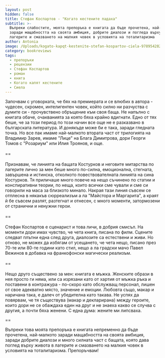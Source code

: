 ```yaml
---
layout: post
hidden: false
title: Стефан Коспартов - "Когато кестените падаха"
subtitle: >-
  Въпреки слабостите, моята препоръка е книгата да бъде прочетена, най-малкото
  заради мащабността на своята амбиция, добрите диалози и погледа върху живота в
  лагерите и смазването на малкия човек в условията на тоталитаризма
author: Antonia
image: /Uploads/kogato-kapqt-kestenite-stefan-kospartov-ciela-9789542826910.jpg
category: bookreviews
tags:
  - препоръки
  - рецензии
  - Стефан Коспартов
  - роман
  - книга
  - Когато капят кестените
  - Сиела
---
```

Започвам с уговорката, че бях на премиерата и се влюбих в автора - чудесен, скромен, интелигентен човек, който силно ни разчуства с думите си - прочувствено обръщение към своя баща. Не напълно с книгата обаче, очакванията за която бяха крайно вдигнати. Едно от тях беше, че за този период по този начин все още не е разказвано в българската литература. И донякъде може би е така, заради гледната точка. Но все пак имаме най-малкото втората част от трилогията на Владимир Зарев, имаме "Лице" на Блага Димитрова, дори Георги Томов с "Розариум" или Илия Троянов, и още.\
\
==\
\
Признавам, че линията на бащата Костурков и неговите митарства по лагерите лично за мен беше много по-силна, емоционална, стегната, завършена и истинска, отколкото повествователната линията на сина Костурков. Тя приличаше много повече на нещо съчинено по статии и конспиративни теории, по неща, които всички сме чували и сме си говорили на маса за близкото минало. Накрая тази линия съвсем се отплесна в някакъв сюрреализъм а ла "Майстора и Маргарита", а краят й бе съвсем разлят, разтегнат и отнесен, с много моменти, затормозени от странични и ненужни герои.\
\
==\
\
Стефан Коспартов е сценарист и това личи, в добрия смисъл. На моменти дори имах чувство, че чета книга, писана по филм. Сцените следват плътни една след друга, диалозите са естествени и живи. Но отново, не можех да избягам от усещането, че чета нещо, писано през 70-те или 80-те години като стил, нещо а ла градски мачо Павел Вежинов в добавка на франкофонски магически реализъм.\
\
==\
\
Нещо друго съществено за мен: книгата е мъжка. Женските образи в нея просто ги няма, или са изрязани като от хартия от мъжка ръка и поставени в контражура - по-скоро като обслужващ персонал, лишен от свое адекватно място, значение и емоции. Любовта също, макар и наричана така, е далеч от убедителна като такава. Не успях да повярвам, че тя съществува (макар и декларирана) между героите, които дори не се обаждаха един на друг и не знаеха какво се случва с другия, а почти бяха женени. С една дума: жените ми липсваха.

\==

Въпреки това моята препоръка е книгата непременно да бъде прочетена, най-малкото заради мащабността на своята амбиция, заради добрите диалози и много силната част с бащата, която дава поглед върху живота в лагерите и смазването на малкия човек в условията на тоталитаризма. Препоръчвам!

